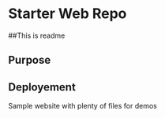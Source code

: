 # Starter Web Repo

##This is readme
## Purpose
## Deployement
Sample website with plenty of files for demos